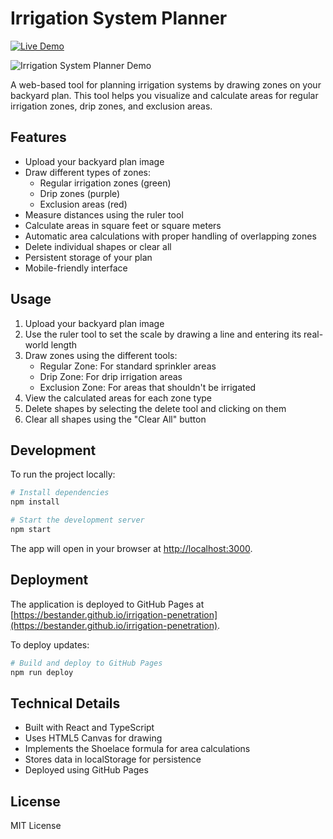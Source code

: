 # Irrigation System Planner

[![Live Demo](https://img.shields.io/badge/Live%20Demo-View%20Now-green)](https://bestander.github.io/irrigation-penetration)

![Irrigation System Planner Demo](https://raw.githubusercontent.com/bestander/irrigation-penetration/master/public/recording.gif)

A web-based tool for planning irrigation systems by drawing zones on your backyard plan. This tool helps you visualize and calculate areas for regular irrigation zones, drip zones, and exclusion areas.

## Features

- Upload your backyard plan image
- Draw different types of zones:
  - Regular irrigation zones (green)
  - Drip zones (purple)
  - Exclusion areas (red)
- Measure distances using the ruler tool
- Calculate areas in square feet or square meters
- Automatic area calculations with proper handling of overlapping zones
- Delete individual shapes or clear all
- Persistent storage of your plan
- Mobile-friendly interface

## Usage

1. Upload your backyard plan image
2. Use the ruler tool to set the scale by drawing a line and entering its real-world length
3. Draw zones using the different tools:
   - Regular Zone: For standard sprinkler areas
   - Drip Zone: For drip irrigation areas
   - Exclusion Zone: For areas that shouldn't be irrigated
4. View the calculated areas for each zone type
5. Delete shapes by selecting the delete tool and clicking on them
6. Clear all shapes using the "Clear All" button

## Development

To run the project locally:

```bash
# Install dependencies
npm install

# Start the development server
npm start
```

The app will open in your browser at [http://localhost:3000](http://localhost:3000).

## Deployment

The application is deployed to GitHub Pages at [https://bestander.github.io/irrigation-penetration](https://bestander.github.io/irrigation-penetration).

To deploy updates:

```bash
# Build and deploy to GitHub Pages
npm run deploy
```

## Technical Details

- Built with React and TypeScript
- Uses HTML5 Canvas for drawing
- Implements the Shoelace formula for area calculations
- Stores data in localStorage for persistence
- Deployed using GitHub Pages

## License

MIT License
